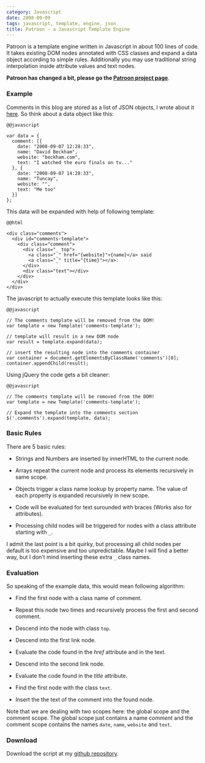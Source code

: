 ```yaml
--- 
category: Javascript
date: 2008-09-09
tags: javascript, template, engine, json
title: Patroon - a Javascript Template Engine
---
```


Patroon is a template engine written in Javascript in about 100 lines
of code. It takes existing DOM nodes annotated with CSS classes and
expand a data object according to simple rules. Additionally you may
use traditional string interpolation inside attribute values and text
nodes.

**Patroon has changed a bit, please go the [Patroon project page][3]**.


### Example

Comments in this blog are stored as a list of JSON objects, I wrote about it [here][1]. So think about a data object like this:

    @@javascript

    var data = { 
      comment: [{
        date: "2008-09-07 12:28:33", 
        name: "David Beckham",
        website: "beckham.com",
        text: "I watched the euro finals on tv..." 
      }, { 
        date: "2008-09-07 14:28:33", 
        name: "Tuncay",
        website: "",
        text: "Me too"
      }]
    };
    

This data will be expanded with help of following template:

    @@html

    <div class="comments">  
      <div id="comments-template">
        <div class="comment">
          <div class="_ top">
            <a class="_" href="{website}">{name}</a> said
            <a class="_" title="{time}"></a>:
          </div>
          <div class="text"></div>
        </div>   
      </div>
    </div>

The javascript to actually execute this template looks like this:

    @@javascript

    // The comments template will be removed from the DOM!
    var template = new Template('comments-template');
    
    // template will result in a new DOM node
    var result = template.expand(data);
    
    // insert the resulting node into the comments container
    var container = document.getElementsByClassName('comments')[0];
    container.appendChild(result);


Using jQuery the code gets a bit cleaner:

    @@javascript

    // The comments template will be removed from the DOM!
    var template = new Template('comments-template');
    
    // Expand the template into the comments section
    $('.comments').expand(template, data);
    
    

### Basic Rules

There are 5 basic rules:

*   Strings and Numbers are inserted by innerHTML to the current node.

*   Arrays repeat the current node and process its elements recursively in same scope.

*   Objects trigger a class name lookup by property name. The value of each property is expanded recursively in new scope.

*   Code will be evaluated for text surounded with braces (Works also for attributes).

*   Processing child nodes will be triggered for nodes with a class attribute starting with `_`.

I admit the last point is a bit quirky, but processing all child nodes per default is too expensive and too unpredictable. Maybe I will find a better way, but I don’t mind inserting these extra `_` class names.

### Evaluation

So speaking of the example data, this would mean following algorithm:

*   Find the first node with a class name of comment.

*   Repeat this node two times and recursively process the first and second comment.

*   Descend into the node with class `top`.

*   Descend into the first link node.

*   Evaluate the code found in the *href* attribute and in the text.

*   Descend into the second link node.

*   Evaluate the code found in the *title* attribute.

*   Find the first node with the class `text`.

*   Insert the the text of the comment into the found node.

Note that we are dealing with two scopes here: the global scope and the comment scope. The global scope just contains a name *comment* and the comment scope contains the names `date`, `name`, `website` and `text`.

### Download

Download the script at my [github repository][2].

 [1]: http://www.matthias-georgi.de/commenting-system-with-lightweight-json-store.html
 [2]: http://github.com/georgi/patroon/tree/master
 [3]: http://www.matthias-georgi.de/patroon.html

